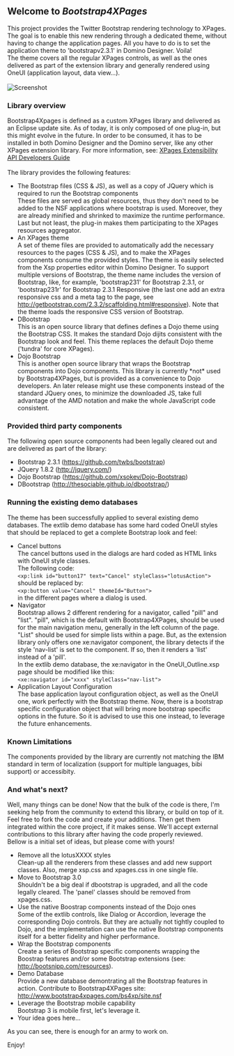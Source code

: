 <h2>Welcome to <i>Bootstrap4XPages</i></h2>

This project provides the Twitter Bootstrap rendering technology to XPages. The goal is to enable this new rendering through a dedicated theme, without having to change the application pages. All you have to do is to set the application theme to 'bootstrapv2.3.1' in Domino Designer. Voila!</br>
The theme covers all the regular XPages controls, as well as the ones delivered as part of the extension library and generally rendered using OneUI (application layout, data view...).</br>
</br>
![Screenshot](https://raw.github.com/OpenNTF/Bootstrap4XPages/master/DataView.png)
</br>	
<h3>Library overview</h3>
Bootstrap4Xpages is defined as a custom XPages library and delivered as an Eclipse update site. As of today, it is only composed of one plug-in, but this might evolve in the future. In order to be consumed, it has to be installed in both Domino Designer and the Domino server, like any other XPages extension library. For more information, see: <a href='http://www-10.lotus.com/ldd/ddwiki.nsf/dx/Master_Table_of_Contents_for_XPages_Extensibility_APIs_Developer_Guide#Deployment'>XPages Extensibility API Developers Guide</a></br>
</br>
The library provides the following features:</br>
<ul>
<li>
The Bootstrap files (CSS & JS), as well as a copy of JQuery which is required to run the Bootstrap components</br>
These files are served as global resources, thus they don't need to be added to the NSF applications where bootstrap is used. Moreover, they are already minified and shrinked to maximize the runtime performance. Last but not least, the plug-in makes them participating to the XPages resources aggregator.
</li>
<li>
An XPages theme</br>
A set of theme files are provided to automatically add the necessary resources to the pages (CSS & JS), and to make the XPages components consume the provided styles. The theme is easily selected from the Xsp properties editor within Domino Designer. To support multiple versions of Bootstrap, the theme name includes the version of Bootstrap, like, for example, 'bootstrap231' for Bootstrap 2.3.1, or 'bootstrap231r' for Bootstrap 2.3.1 Responsive (the last one add an extra responsive css and a meta tag to the page, see <a href='http://getbootstrap.com/2.3.2/scaffolding.html#responsive'>http://getbootstrap.com/2.3.2/scaffolding.html#responsive</a>). Note that the theme loads the responsive CSS version of Bootstrap.
</li>
<li>
DBootstrap</br>
This is an open source library that defines defines a Dojo theme using the Bootstrap CSS. It makes the standard Dojo dijits consistent with the Bootstrap look and feel. This theme replaces the default Dojo theme ('tundra' for core XPages).
</li>
<li>
Dojo Bootstrap</br>
This is another open source library that wraps the Bootstrap components into Dojo components. This library is currently *not* used by Bootstrap4XPages, but is provided as a convenience to Dojo developers. An later release might use these components instead of the standard JQuery ones, to minimize the downloaded JS, take full advantage of the AMD notation and make the whole JavaScript code consistent.
</li>
</ul>

<h3>Provided third party components</h3>
The following open source components had been legally cleared out and are delivered as part of the library:
<ul>
	<li>Bootstrap 2.3.1 (<a href='https://github.com/twbs/bootstrap'>https://github.com/twbs/bootstrap</a>)</li>
	<li>JQuery 1.8.2 (<a href='http://jquery.com/'>http://jquery.com/</a>)</li>
	<li>Dojo Bootstrap (<a href='https://github.com/xsokev/Dojo-Bootstrap'>https://github.com/xsokev/Dojo-Bootstrap</a>)</li>
	<li>DBootstrap (<a href='http://thesociable.github.io/dbootstrap/'>http://thesociable.github.io/dbootstrap/</a>)</li>
</ul>

<h3>Running the existing demo databases</h3>
The theme has been successfully applied to several existing demo databases. The extlib demo database has some hard coded OneUI styles that should be replaced to get a complete Bootstrap look and feel:
<ul>
	<li>
		Cancel buttons</br>
		The cancel buttons used in the dialogs are hard coded as HTML links with OneUI style classes.</br>
		The following code:</br>
		<code>&lt;xp:link id="button17" text="Cancel" styleClass="lotusAction"&gt;</code></br>
		should be replaced by:</br>
		<code>&lt;xp:button value="Cancel" themeId="Button"&gt;</code></br>
		in the different pages where a dialog is used.
	</li>
	<li>
		Navigator</br>
		Bootstrap allows 2 different rendering for a navigator, called "pill" and "list". "pill", which is the default with Bootstrap4XPages, should be used for the main navigation menu, generally in the left column of the page. "List" should be used for simple lists within a page. But, as the extension library only offers one xe:navigator component, the library detects if the style 'nav-list' is set to the component. If so, then it renders a 'list' instead of a 'pill'.<br>
		In the extlib demo database, the xe:navigator in the OneUI_Outline.xsp page should be modified like this:</br>
		<code>&lt;xe:navigator id="xxxx" styleClass="nav-list"&gt;</code>
	</li>
	<li>
		Application Layout Configuration</br>
		The base application layout configuration object, as well as the OneUI one, work perfectly with the Bootstrap theme. Now, there is a bootstrap specific configuration object that will bring more bootstrap specific options in the future. So it is advised to use this one instead, to leverage the future enhancements.
	</li>

</ul>


<h3>Known Limitations</h3>
The components provided by the library are currently not matching the IBM standard in term of localization (support for multiple languages, bibi support) or accessibity.

<h3>And what's next?</h3>
Well, many things can be done! Now that the bulk of the code is there, I'm seeking help from the community to extend this library, or build on top of it. Feel free to fork the code and create your additions. Then get them integrated within the core project, if it makes sense. We'll accept external contributions to this library after having the code properly reviewed.</br>
Bellow is a initial set of ideas, but please come with yours!</br>
<ul>
	<li>
		Remove all the lotusXXXX styles</br>
		Clean-up all the renderers from these classes and add new support classes. Also, merge xsp.css and xpages.css in one single file.
	</li>
	<li>
		Move to Bootstrap 3.0</br>
		Shouldn't be a big deal if dbootstrap is upgraded, and all the code legally cleared. The 'panel' classes should be removed from xpages.css.
	</li>
	<li>
		Use the native Boostrap components instead of the Dojo ones</br>
		Some of the extlib controls, like Dialog or Accordion, leverage the corresponding Dojo controls. But they are actually not tightly coupled to Dojo, and the implementation can use the native Bootstrap components itself for a better fidelity and higher performance.
	</li>
	<li>
		Wrap the Bootstrap components</br>
		Create a series of Bootstrap specific components wrapping the Boostrap features and/or some Bootstrap extensions (see: <a href='http://bootsnipp.com/resources'>http://bootsnipp.com/resources</a>).
	</li>
	<li>
		Demo Database</br>
		Provide a new database demontrating all the Bootstrap features in action. Contribute to Bootstrap4XPages site: <a href='http://www.bootstrap4xpages.com/bs4xp/site.nsf'>http://www.bootstrap4xpages.com/bs4xp/site.nsf</a>
	</li>
	<li>
		Leverage the Bootstrap mobile capability</br>
		Bootstrap 3 is mobile first, let's leverage it.
	</li>
	<li>
		Your idea goes here...</br>
	</li>
</ul>
As you can see, there is enough for an army to work on.</br>
<p>
Enjoy!
</p>